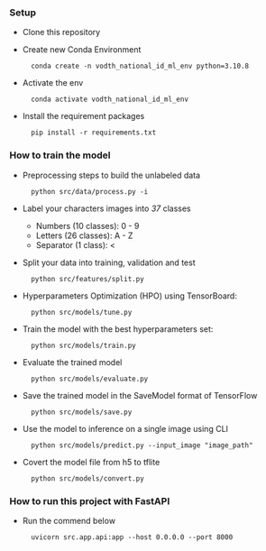 ### Setup

- Clone this repository

- Create new Conda Environment

        conda create -n vodth_national_id_ml_env python=3.10.8

- Activate the env

        conda activate vodth_national_id_ml_env

- Install the requirement packages

        pip install -r requirements.txt

### How to train the model

- Preprocessing steps to build the unlabeled data

        python src/data/process.py -i

- Label your characters images into _37_ classes

  - Numbers (10 classes): 0 - 9
  - Letters (26 classes): A - Z
  - Separator (1 class): <

- Split your data into training, validation and test

        python src/features/split.py

- Hyperparameters Optimization (HPO) using TensorBoard:

        python src/models/tune.py

- Train the model with the best hyperparameters set:

        python src/models/train.py

- Evaluate the trained model

        python src/models/evaluate.py

- Save the trained model in the SaveModel format of TensorFlow

        python src/models/save.py

- Use the model to inference on a single image using CLI

        python src/models/predict.py --input_image "image_path"

- Covert the model file from h5 to tflite

        python src/models/convert.py

### How to run this project with FastAPI

- Run the commend below

        uvicorn src.app.api:app --host 0.0.0.0 --port 8000
